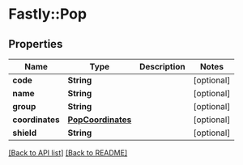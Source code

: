 # Fastly::Pop

## Properties

| Name | Type | Description | Notes |
| ---- | ---- | ----------- | ----- |
| **code** | **String** |  | [optional] |
| **name** | **String** |  | [optional] |
| **group** | **String** |  | [optional] |
| **coordinates** | [**PopCoordinates**](PopCoordinates.md) |  | [optional] |
| **shield** | **String** |  | [optional] |

[[Back to API list]](../../README.md#endpoints) [[Back to README]](../../README.md)

